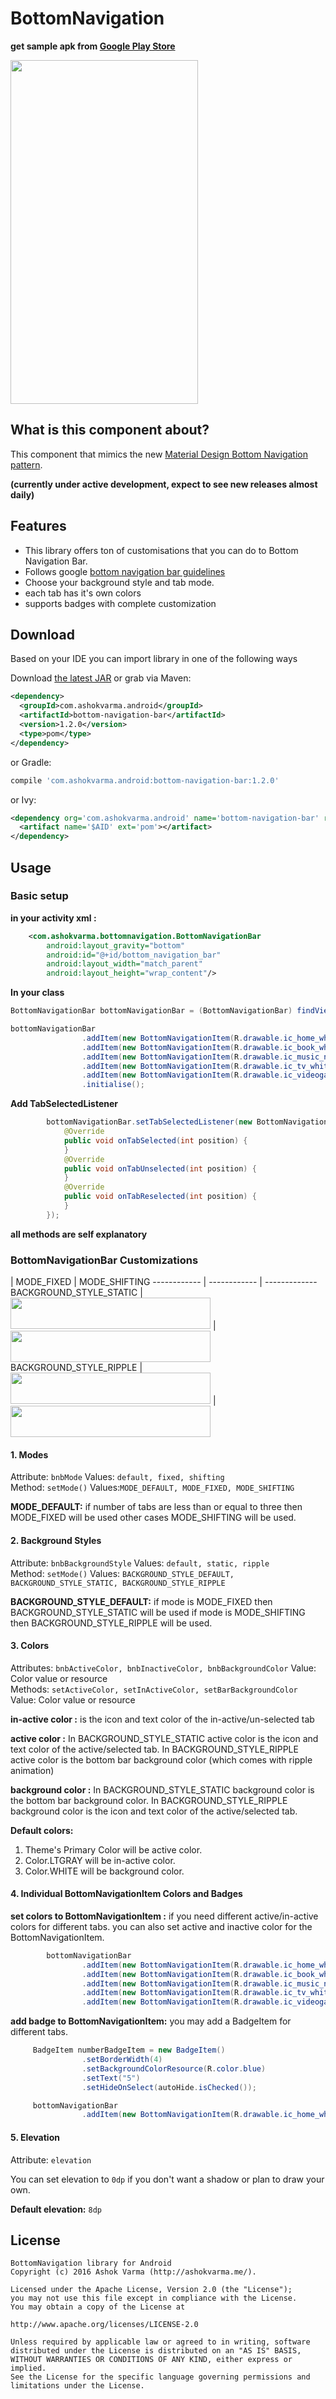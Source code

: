 # BottomNavigation

**get sample apk from [Google Play Store][googlePlayStoreLink]**

<img src="https://raw.githubusercontent.com/Ashok-Varma/BottomNavigation/master/all.gif" width="300" height="550" />

## What is this component about?

This component that mimics the new [Material Design Bottom Navigation pattern][googlePage].

**(currently under active development, expect to see new releases almost daily)**

## Features

* This library offers ton of customisations that you can do to Bottom Navigation Bar.
* Follows google [bottom navigation bar guidelines][googlePage]
* Choose your background style and tab mode.
* each tab has it's own colors
* supports badges with complete customization

## Download

Based on your IDE you can import library in one of the following ways

Download [the latest JAR][mavenAarDownload] or grab via Maven:

```xml
<dependency>
  <groupId>com.ashokvarma.android</groupId>
  <artifactId>bottom-navigation-bar</artifactId>
  <version>1.2.0</version>
  <type>pom</type>
</dependency>
```
or Gradle:
```groovy
compile 'com.ashokvarma.android:bottom-navigation-bar:1.2.0'
```
or Ivy:
```xml
<dependency org='com.ashokvarma.android' name='bottom-navigation-bar' rev='1.2.0'>
  <artifact name='$AID' ext='pom'></artifact>
</dependency>
```
## Usage

### Basic setup

**in your activity xml :**

```xml
    <com.ashokvarma.bottomnavigation.BottomNavigationBar
        android:layout_gravity="bottom"
        android:id="@+id/bottom_navigation_bar"
        android:layout_width="match_parent"
        android:layout_height="wrap_content"/>
```

**In your class**
```java
BottomNavigationBar bottomNavigationBar = (BottomNavigationBar) findViewById(R.id.bottom_navigation_bar);

bottomNavigationBar
                .addItem(new BottomNavigationItem(R.drawable.ic_home_white_24dp, "Home"))
                .addItem(new BottomNavigationItem(R.drawable.ic_book_white_24dp, "Books"))
                .addItem(new BottomNavigationItem(R.drawable.ic_music_note_white_24dp, "Music"))
                .addItem(new BottomNavigationItem(R.drawable.ic_tv_white_24dp, "Movies & TV"))
                .addItem(new BottomNavigationItem(R.drawable.ic_videogame_asset_white_24dp, "Games"))
                .initialise();
```

**Add TabSelectedListener**
```java
        bottomNavigationBar.setTabSelectedListener(new BottomNavigationBar.OnTabSelectedListener(){
            @Override
            public void onTabSelected(int position) {
            }
            @Override
            public void onTabUnselected(int position) {
            }
            @Override
            public void onTabReselected(int position) {
            }
        });
```
**all methods are self explanatory**

### BottomNavigationBar Customizations

 | MODE_FIXED | MODE_SHIFTING
------------ | ------------ | -------------
BACKGROUND_STYLE_STATIC | <img src="https://raw.githubusercontent.com/Ashok-Varma/BottomNavigation/master/fixed_static.gif" width="320" height="50" /> | <img src="https://raw.githubusercontent.com/Ashok-Varma/BottomNavigation/master/shift_static.gif" width="320" height="50" />
BACKGROUND_STYLE_RIPPLE | <img src="https://raw.githubusercontent.com/Ashok-Varma/BottomNavigation/master/fixed_ripple.gif" width="320" height="50" /> | <img src="https://raw.githubusercontent.com/Ashok-Varma/BottomNavigation/master/shift_ripple.gif" width="320" height="50" />

#### 1. Modes
Attribute: `bnbMode` Values: `default, fixed, shifting`  
Method: `setMode()`  Values:`MODE_DEFAULT, MODE_FIXED, MODE_SHIFTING`  

**MODE_DEFAULT:** if number of tabs are less than or equal to three then MODE_FIXED will be used other cases MODE_SHIFTING will be used.

#### 2. Background Styles
  Attribute: `bnbBackgroundStyle` Values: `default, static, ripple`  
  Method: `setMode()` Values: `BACKGROUND_STYLE_DEFAULT, BACKGROUND_STYLE_STATIC, BACKGROUND_STYLE_RIPPLE`  

**BACKGROUND_STYLE_DEFAULT:** if mode is MODE_FIXED then BACKGROUND_STYLE_STATIC will be used if mode is MODE_SHIFTING then BACKGROUND_STYLE_RIPPLE will be used.

#### 3. Colors
Attributes: `bnbActiveColor, bnbInactiveColor, bnbBackgroundColor` Value: Color value or resource   
Methods: `setActiveColor, setInActiveColor, setBarBackgroundColor` Value: Color value or resource   

**in-active color :** is the icon and text color of the in-active/un-selected tab

**active color :** In BACKGROUND_STYLE_STATIC active color is the icon and text color of the active/selected tab. In BACKGROUND_STYLE_RIPPLE active color is the bottom bar background color (which comes with ripple animation)

**background color :** In BACKGROUND_STYLE_STATIC background color is the bottom bar background color. In BACKGROUND_STYLE_RIPPLE background color is the icon and text color of the active/selected tab.

**Default colors:**  
1. Theme's Primary Color will be active color.  
2. Color.LTGRAY will be in-active color.  
3. Color.WHITE will be background color.  

#### 4. Individual BottomNavigationItem Colors and Badges

**set colors to BottomNavigationItem :** if you need different active/in-active colors for different tabs. you can also set active and inactive color for the BottomNavigationItem.
```java
        bottomNavigationBar
                .addItem(new BottomNavigationItem(R.drawable.ic_home_white_24dp, "Home").setActiveColor(R.color.orange).setInActiveColor(R.color.teal))
                .addItem(new BottomNavigationItem(R.drawable.ic_book_white_24dp, "Books").setActiveColor("#FFFF00"))
                .addItem(new BottomNavigationItem(R.drawable.ic_music_note_white_24dp, "Music").setInActiveColor("#00FFFF"))
                .addItem(new BottomNavigationItem(R.drawable.ic_tv_white_24dp, "Movies & TV"))
                .addItem(new BottomNavigationItem(R.drawable.ic_videogame_asset_white_24dp, "Games").setActiveColor(R.color.grey))
```

**add badge to BottomNavigationItem:** you may add a BadgeItem for different tabs.
```java
     BadgeItem numberBadgeItem = new BadgeItem()
                .setBorderWidth(4)
                .setBackgroundColorResource(R.color.blue)
                .setText("5")
                .setHideOnSelect(autoHide.isChecked());

     bottomNavigationBar
                .addItem(new BottomNavigationItem(R.drawable.ic_home_white_24dp, "Home").setActiveColorResource(R.color.orange).setBadgeItem(numberBadgeItem))
```


#### 5. Elevation
Attribute: `elevation` 

You can set elevation to `0dp` if you don't want a shadow or plan to draw your own.

**Default elevation:** `8dp`  

## License

```
BottomNavigation library for Android
Copyright (c) 2016 Ashok Varma (http://ashokvarma.me/).

Licensed under the Apache License, Version 2.0 (the "License");
you may not use this file except in compliance with the License.
You may obtain a copy of the License at

http://www.apache.org/licenses/LICENSE-2.0

Unless required by applicable law or agreed to in writing, software
distributed under the License is distributed on an "AS IS" BASIS,
WITHOUT WARRANTIES OR CONDITIONS OF ANY KIND, either express or implied.
See the License for the specific language governing permissions and
limitations under the License.
```

 [googlePlayStoreLink]: https://play.google.com/store/apps/details?id=com.ashokvarma.bottomnavigation.sample
 [googlePage]: https://www.google.com/design/spec/components/bottom-navigation.html
 [mavenAarDownload]:  https://repo1.maven.org/maven2/com/ashokvarma/android/bottom-navigation-bar/1.2.0/bottom-navigation-bar-1.2.0.aar
 [mavenLatestJarDownload]: https://search.maven.org/remote_content?g=com.ashokvarma.android&a=bottom-navigation-bar&v=LATEST
